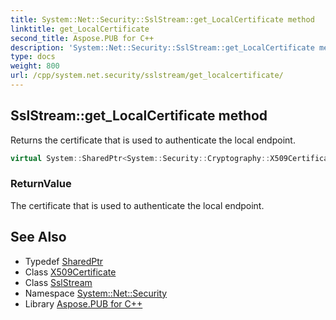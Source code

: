 ```yaml
---
title: System::Net::Security::SslStream::get_LocalCertificate method
linktitle: get_LocalCertificate
second_title: Aspose.PUB for C++
description: 'System::Net::Security::SslStream::get_LocalCertificate method. Returns the certificate that is used to authenticate the local endpoint in C++.'
type: docs
weight: 800
url: /cpp/system.net.security/sslstream/get_localcertificate/
---
```

## SslStream::get_LocalCertificate method


Returns the certificate that is used to authenticate the local endpoint.

```cpp
virtual System::SharedPtr<System::Security::Cryptography::X509Certificates::X509Certificate> System::Net::Security::SslStream::get_LocalCertificate()
```


### ReturnValue

The certificate that is used to authenticate the local endpoint.

## See Also

* Typedef [SharedPtr](../../../system/sharedptr/)
* Class [X509Certificate](../../../system.security.cryptography.x509certificates/x509certificate/)
* Class [SslStream](../)
* Namespace [System::Net::Security](../../)
* Library [Aspose.PUB for C++](../../../)
